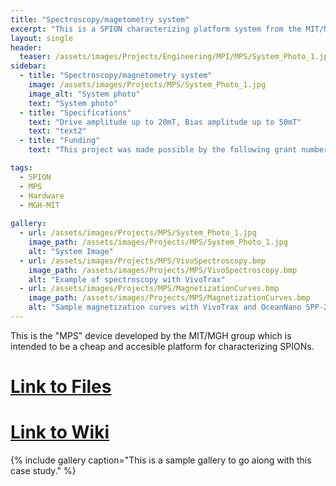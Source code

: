 ```yaml
---
title: "Spectroscopy/magetometry system"
excerpt: "This is a SPION characterizing platform system from the MIT/MGH group"
layout: single
header:
  teaser: /assets/images/Projects/Engineering/MPI/MPS/System_Photo_1.jpg
sidebar:
  - title: "Spectroscopy/magnetometry system"
    image: /assets/images/Projects/MPS/System_Photo_1.jpg
    image_alt: "System photo"
    text: "System photo"
  - title: "Specifications"
    text: "Drive amplitude up to 20mT, Bias amplitude up to 50mT"
    text: "text2"
  - title: "Funding"
    text: "This project was made possible by the following grant numbers: NIBIB U01EB025121 NIMH R24106053 and NSF GRFP 1122374"

tags:
  - SPION
  - MPS
  - Hardware
  - MGH-MIT
    
gallery:
  - url: /assets/images/Projects/MPS/System_Photo_1.jpg
    image_path: /assets/images/Projects/MPS/System_Photo_1.jpg
    alt: "System Image"
  - url: /assets/images/Projects/MPS/VivoSpectroscopy.bmp
    image_path: /assets/images/Projects/MPS/VivoSpectroscopy.bmp
    alt: "Example of spectroscopy with VivoTrax"
  - url: /assets/images/Projects/MPS/MagnetizationCurves.bmp
    image_path: /assets/images/Projects/MPS/MagnetizationCurves.bmp
    alt: "Sample magnetization curves with VivoTrax and OceanNano SPP-25-25"
---
```


This is the "MPS" device developed by the MIT/MGH group which is intended to be a cheap and accesible platform for characterizing SPIONs. 
# [Link to Files](https://github.com/OS-MPI/MPS)
# [Link to Wiki](https://github.com/OS-MPI/MPS/wiki)
{% include gallery caption="This is a sample gallery to go along with this case study." %}
